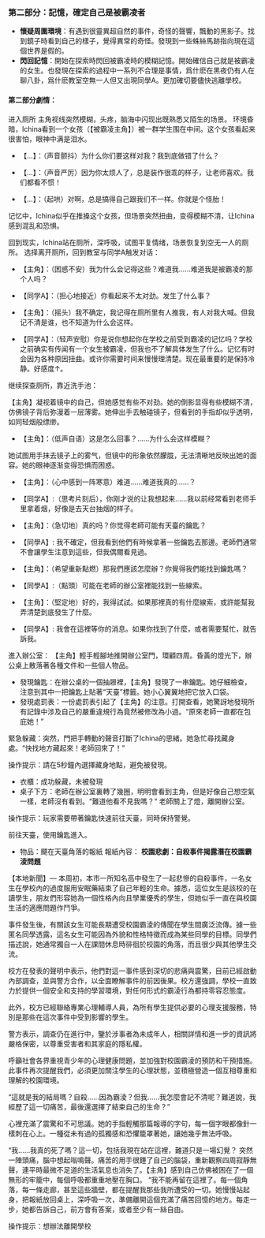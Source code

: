 ### 第二部分：記憶，確定自己是被霸凌者
- **懷疑周圍環境**：有遇到很靈異超自然的事件，奇怪的聲響，飄動的黑影子。找到鏡子時看到自己的樣子，覺得異常的奇怪。發現到一些蛛絲馬跡指向現在這個世界是假的。
- **閃回記憶**：開始在探索時閃回被霸凌時的模糊記憶。開始確信自己就是被霸凌的女生。也發現在探索的過程中一系列不合理是事情，爲什麽在黑夜仍有人在聊八卦，爲什麽教室空無一人但又出現同學A。更加確切要儘快逃離學校。

#### 第二部分劇情：

进入厕所
主角视线突然模糊，头疼，脑海中闪现出既熟悉又陌生的场景。
环境昏暗，Ichina看到一个女孩（【被霸凌主角】）被一群学生围在中间。这个女孩看起来很害怕，眼神中满是泪水。

- 【...】：（声音颤抖）为什么你们要这样对我？我到底做错了什么？

- 【...】：（声音严厉）因为你太烦人了，总是装作很乖的样子，让老师喜欢。我们都看不惯！

- 【...】：（起哄）对啊，总是搞得自己跟我们不一样。你就是个怪胎！

记忆中，Ichina似乎在推搡这个女孩，但场景突然扭曲，变得模糊不清，让Ichina感到混乱和恐惧。

回到现实，Ichina站在厕所，深呼吸，试图平复情绪，场景恢复到空无一人的厕所。
选择离开厕所，回到教室与同学A触发对话：

- 【主角】：（困惑不安）我为什么会记得这些？难道我……难道我是被霸凌的那个人吗？

- 【同学A】：（担心地接近）你看起来不太对劲。发生了什么事？

- 【主角】：（摇头）我不确定，我记得在厕所里有人推我，有人对我大喊。但我记不清是谁，也不知道为什么会这样。

- 【同学A】：（轻声安慰）你是说你想起你在学校之前受到霸凌的记忆吗？学校之前确实有传闻有一个女生被霸凌，但我也不了解具体发生了什么。记忆有时会因为各种原因扭曲。或许你需要时间来慢慢理清楚。现在最重要的是保持冷静。好感度↑。

继续探查厕所，靠近洗手池：

【主角】凝视着镜中的自己，但她感觉有些不对劲。她的倒影显得有些模糊不清，仿佛镜子背后弥漫着一层薄雾。她伸出手去触碰镜子，但看到的手指却似乎透明，如同轻烟般缥缈。

- 【主角】：（低声自语）这是怎么回事？......为什么会这样模糊？

她试图用手抹去镜子上的雾气，但镜中的形象依然朦胧，无法清晰地反映出她的面容。她的眼神逐渐变得恐惧而困惑。

- 【主角】：（心中感到一阵寒意）难道......难道我真的......？

- 【同学A】:（思考片刻后），你刚才说的让我想起来……我以前经常看到老师手里拿着烟，好像是去天台抽烟的样子。

- 【主角】：（急切地）真的吗？你觉得老師可能有天臺的鑰匙？
- 【同學A】: 我不確定，但我看到他們有時候拿著一些鑰匙去那邊。老師們通常不會讓學生注意到這些，但我偶爾看見過。
- 【主角】：（希望重新點燃）那我們應該怎麼辦？你覺得我們能找到鑰匙嗎？
- 【同學A】:（點頭）可能在老師的辦公室裡能找到一些線索。
- 【主角】：（堅定地）好的，我得試試。如果那裡真的有什麼線索，或許能幫我弄清楚到底發生了什麼。
- 【同學A】: 我會在這裡等你的消息。如果你找到了什麼，或者需要幫忙，就告訴我。

進入辦公室：
【主角】輕手輕腳地推開辦公室門，環顧四周。昏黃的燈光下，辦公桌上散落著各種文件和一些個人物品。
- 	發現鑰匙：在辦公桌的一個抽屜裡，【主角】發現了一串鑰匙。她仔細檢查，注意到其中一把鑰匙上貼著“天臺”標籤。她小心翼翼地把它放入口袋。
- 	發現處罰表：一份處罰表引起了【主角】的注意。打開查看，她驚訝地發現所有記錄中涉及自己的嚴重違規行為竟然被修改為小過。“原來老師一直都在包庇她！”

緊急躲藏：突然，門把手轉動的聲音打斷了Ichina的思緒。她急忙尋找藏身處。“快找地方藏起來！老師回來了！”  

操作提示：請在5秒鐘內選擇藏身地點，避免被發現。
- 	衣櫃：成功躲藏，未被發現
- 	桌子下方：老師在辦公室裏轉了幾圈，明明會看到主角，但是好像自己想空氣一樣，老師沒有看到。“難道他看不見我嗎？“
老師關上了燈，離開辦公室。

操作提示：玩家需要帶著鑰匙快速前往天臺，同時保持警覺。

前往天臺，使用鑰匙進入。

- 	物品：飃在天臺角落的報紙
報紙內容：
**校園悲劇：自殺事件揭露潛在校園霸淩問題**

【本地新聞】— 本周初，本市一所知名高中發生了一起悲慘的自殺事件，一名女生在學校內的過度服用安眠藥結束了自己年輕的生命。據悉，這位女生是該校的在讀學生，朋友們形容她為一個性格內向且學業優秀的學生，但她似乎一直在與校園生活的適應問題作鬥爭。

事件發生後，有關該女生可能長期遭受校園霸淩的傳聞在學生間廣泛流傳。據一些匿名同學透露，這名女生可能因為外貌和性格特徵而成為某些同學的目標。同學們描述說，她通常獨自一人在課間休息時徘徊於校園的角落，而且很少與其他學生交流。

校方在發表的聲明中表示，他們對這一事件感到深切的悲痛與震驚，目前已經啟動內部調查，並與警方合作，以全面瞭解事件的前因後果。校方還強調，學校一直致力於提供一個安全和支持的學習環境，對任何形式的霸淩行為都持零容忍態度。

此外，校方已經聯絡專業心理輔導人員，為所有學生提供必要的心理支援服務，特別是那些在這次事件中受到影響的學生。

警方表示，調查仍在進行中，鑒於涉事者為未成年人，相關詳情和進一步的資訊將嚴格保密，以尊重受害者和其家庭的隱私權。

呼籲社會各界重視青少年的心理健康問題，並加強對校園霸淩的預防和干預措施。此事件再次提醒我們，必須更加關注學生的心理狀態，並積極營造一個互相尊重和理解的校園環境。

“這就是我的結局嗎？自殺……因為霸淩？但我……我怎麼會記不清呢？難道說，我經歷了這一切痛苦，最後還選擇了結束自己的生命？”

心裡充滿了震驚和不可思議。她的手指輕觸那篇報導的字句，每一個字眼都像針一樣刺在心上。一種從未有過的孤獨感和恐懼籠罩著她，讓她幾乎無法呼吸。

“我……我真的死了嗎？這一切，包括我現在站在這裡，難道只是一場幻覺？ 
突然一陣頭痛，腦中想起嗡鳴聲。痛苦的用手很錘了自己的腦袋，重新觀察四周寂靜無聲，連平時最微不足道的生活氣息也消失了。【主角】感到自己仿佛被困在了一個無形的牢籠中，每個呼吸都重重地壓在胸口。
“我不能再留在這裡了。每一個角落，每一條走廊，甚至這些牆壁，都在提醒我那些我所遭受的一切。她慢慢站起身，把報紙放回桌上，深呼吸一次，準備離開這個充滿了痛苦回憶的地方。每走一步，她都告訴自己，前方會有答案，或者至少有一絲自由。  

操作提示：想辦法離開學校


